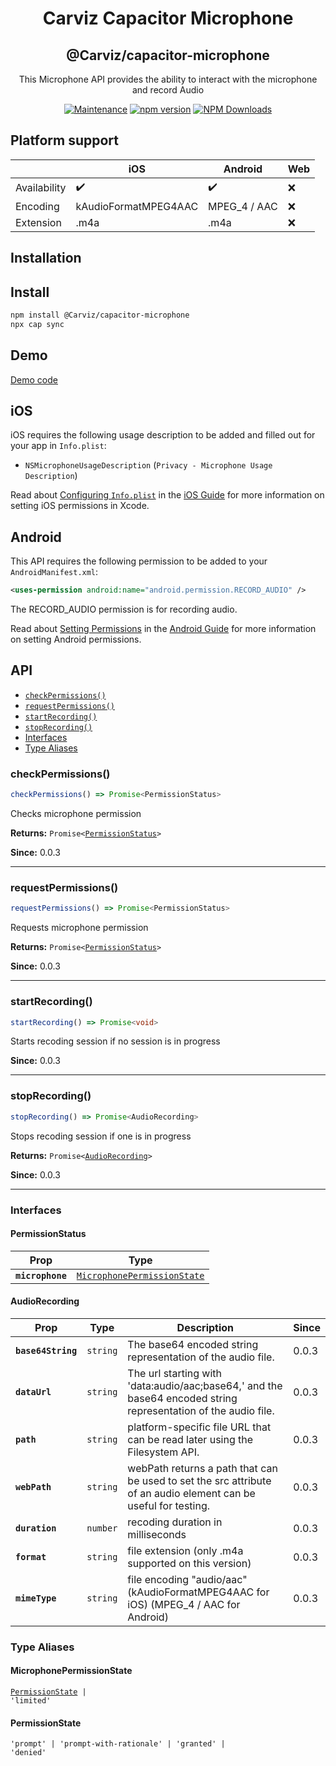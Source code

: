 <div align="center">
  <h1>Carviz Capacitor Microphone</h1>
  <h2>@Carviz/capacitor-microphone</h2>

This Microphone API provides the ability to interact with the microphone and record Audio


[![Maintenance](https://img.shields.io/badge/maintained-yes-green.svg)](https://github.com/GetCarviz/capacitor-microphone/graphs/commit-activity)   [![npm version](https://badge.fury.io/js/%40Carviz%2Fcapacitor-microphone.svg)](https://www.npmjs.com/package/@carviz/capacitor-microphone)  [![NPM Downloads](https://img.shields.io/npm/dw/@carviz/capacitor-microphone)](https://www.npmjs.com/package/@carviz/capacitor-microphone)
</div>
  
## Platform support
|              | iOS                  | Android            | Web                |
| ------------ |--------------------- | ------------------ | ------------------ |
| Availability | :heavy_check_mark:   | :heavy_check_mark: | :x:                |
| Encoding     | kAudioFormatMPEG4AAC | MPEG_4 / AAC       | :x:                |
| Extension    | .m4a                 | .m4a               | :x:                |


## Installation

## Install

```bash
npm install @Carviz/capacitor-microphone
npx cap sync
```

## Demo
[Demo code](_demo/)

## iOS

iOS requires the following usage description to be added and filled out for your app in `Info.plist`:

- `NSMicrophoneUsageDescription` (`Privacy - Microphone Usage Description`)

Read about [Configuring `Info.plist`](https://capacitorjs.com/docs/ios/configuration#configuring-infoplist) in the [iOS Guide](https://capacitorjs.com/docs/ios) for more information on setting iOS permissions in Xcode.

## Android

This API requires the following permission to be added to your `AndroidManifest.xml`:

```xml
<uses-permission android:name="android.permission.RECORD_AUDIO" />
```

The RECORD_AUDIO permission is for recording audio.

Read about [Setting Permissions](https://capacitorjs.com/docs/android/configuration#setting-permissions) in the [Android Guide](https://capacitorjs.com/docs/android) for more information on setting Android permissions.


## API

<docgen-index>

* [`checkPermissions()`](#checkpermissions)
* [`requestPermissions()`](#requestpermissions)
* [`startRecording()`](#startrecording)
* [`stopRecording()`](#stoprecording)
* [Interfaces](#interfaces)
* [Type Aliases](#type-aliases)

</docgen-index>

<docgen-api>
<!--Update the source file JSDoc comments and rerun docgen to update the docs below-->

### checkPermissions()

```typescript
checkPermissions() => Promise<PermissionStatus>
```

Checks microphone permission

**Returns:** <code>Promise&lt;<a href="#permissionstatus">PermissionStatus</a>&gt;</code>

**Since:** 0.0.3

--------------------


### requestPermissions()

```typescript
requestPermissions() => Promise<PermissionStatus>
```

Requests microphone permission

**Returns:** <code>Promise&lt;<a href="#permissionstatus">PermissionStatus</a>&gt;</code>

**Since:** 0.0.3

--------------------


### startRecording()

```typescript
startRecording() => Promise<void>
```

Starts recoding session if no session is in progress

**Since:** 0.0.3

--------------------


### stopRecording()

```typescript
stopRecording() => Promise<AudioRecording>
```

Stops recoding session if one is in progress

**Returns:** <code>Promise&lt;<a href="#audiorecording">AudioRecording</a>&gt;</code>

**Since:** 0.0.3

--------------------


### Interfaces


#### PermissionStatus

| Prop             | Type                                                                            |
| ---------------- | ------------------------------------------------------------------------------- |
| **`microphone`** | <code><a href="#microphonepermissionstate">MicrophonePermissionState</a></code> |


#### AudioRecording

| Prop               | Type                | Description                                                                                                     | Since |
| ------------------ | ------------------- | --------------------------------------------------------------------------------------------------------------- | ----- |
| **`base64String`** | <code>string</code> | The base64 encoded string representation of the audio file.                                                     | 0.0.3 |
| **`dataUrl`**      | <code>string</code> | The url starting with 'data:audio/aac;base64,' and the base64 encoded string representation of the audio file.  | 0.0.3 |
| **`path`**         | <code>string</code> | platform-specific file URL that can be read later using the Filesystem API.                                     | 0.0.3 |
| **`webPath`**      | <code>string</code> | webPath returns a path that can be used to set the src attribute of an audio element can be useful for testing. | 0.0.3 |
| **`duration`**     | <code>number</code> | recoding duration in milliseconds                                                                               | 0.0.3 |
| **`format`**       | <code>string</code> | file extension (only .m4a supported on this version)                                                            | 0.0.3 |
| **`mimeType`**     | <code>string</code> | file encoding "audio/aac" (kAudioFormatMPEG4AAC for iOS) (MPEG_4 / AAC for Android)                             | 0.0.3 |


### Type Aliases


#### MicrophonePermissionState

<code><a href="#permissionstate">PermissionState</a> | 'limited'</code>


#### PermissionState

<code>'prompt' | 'prompt-with-rationale' | 'granted' | 'denied'</code>

</docgen-api>
